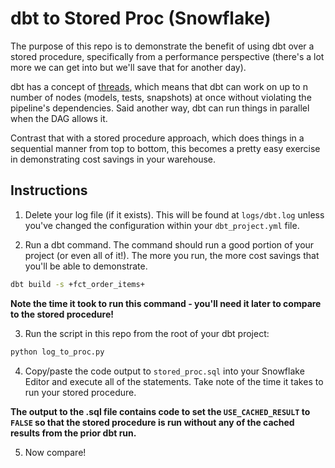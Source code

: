 # dbt to Stored Proc (Snowflake)

The purpose of this repo is to demonstrate the benefit of using dbt over a stored procedure, specifically from a performance perspective (there's a lot more we can get into but we'll save that for another day).

dbt has a concept of [threads](https://docs.getdbt.com/docs/running-a-dbt-project/using-threads), which means that dbt can work on up to n number of nodes (models, tests, snapshots) at once without violating the pipeline's dependencies.  Said another way, dbt can run things in parallel when the DAG allows it.

Contrast that with a stored procedure approach, which does things in a sequential manner from top to bottom, this becomes a pretty easy exercise in demonstrating cost savings in your warehouse.

## Instructions

1. Delete your log file (if it exists).  This will be found at `logs/dbt.log` unless you've changed the configuration within your `dbt_project.yml` file.

2. Run a dbt command.  The command should run a good portion of your project (or even all of it!).  The more you run, the more cost savings that you'll be able to demonstrate.

```bash
dbt build -s +fct_order_items+
```

**Note the time it took to run this command - you'll need it later to compare to the stored procedure!**

3. Run the script in this repo from the root of your dbt project:

```bash
python log_to_proc.py
```

4. Copy/paste the code output to `stored_proc.sql` into your Snowflake Editor and execute all of the statements.  Take note of the time it takes to run your stored procedure.

**The output to the .sql file contains code to set the `USE_CACHED_RESULT` to `FALSE` so that the stored procedure is run without any of the cached results from the prior dbt run.**

5. Now compare!